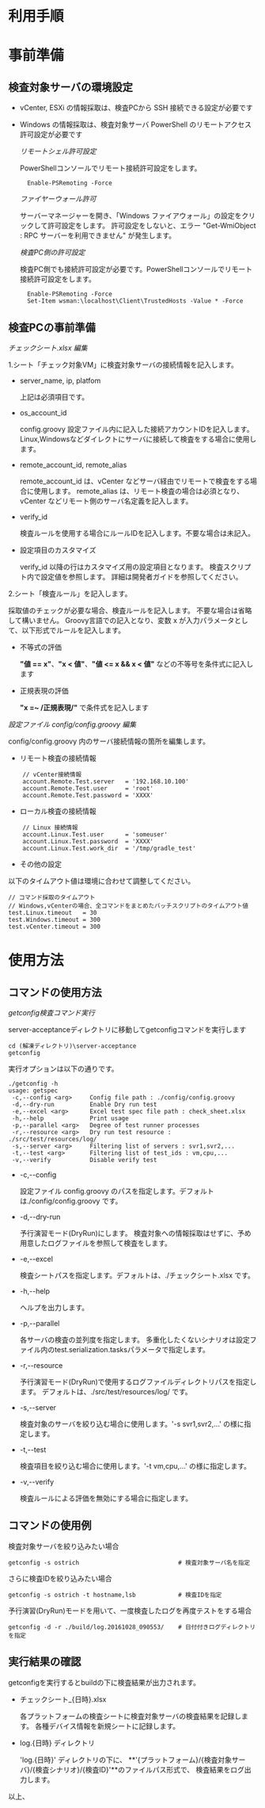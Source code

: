 利用手順
========

事前準備
========

検査対象サーバの環境設定
------------------------

* vCenter, ESXi の情報採取は、検査PCから SSH 接続できる設定が必要です
* Windows の情報採取は、検査対象サーバ PowerShell のリモートアクセス許可設定が必要です

	*リモートシェル許可設定*

	PowerShellコンソールでリモート接続許可設定をします。

	    Enable-PSRemoting -Force

	*ファイヤーウォール許可*

	サーバーマネージャーを開き、「Windows ファイアウォール」の設定をクリックして許可設定をします。
	許可設定をしないと、エラー "Get-WmiObject : RPC サーバーを利用できません" が発生します。

	*検査PC側の許可設定*

	検査PC側でも接続許可設定が必要です。PowerShellコンソールでリモート接続許可設定をします。

	    Enable-PSRemoting -Force
	    Set-Item wsman:\localhost\Client\TrustedHosts -Value * -Force

検査PCの事前準備
----------------

*チェックシート.xlsx 編集*

1.シート「チェック対象VM」に検査対象サーバの接続情報を記入します。

* server_name, ip, platfom

	上記は必須項目です。

* os_account_id

	config.groovy 設定ファイル内に記入した接続アカウントIDを記入します。
	Linux,Windowsなどダイレクトにサーバに接続して検査をする場合に使用します。

* remote_account_id, remote_alias

	remote_account_id は、vCenter などサーバ経由でリモートで検査をする場合に使用します。
	remote_alias は、リモート検査の場合は必須となり、 vCenter などリモート側のサーバ名定義を記入します。

* verify_id

	検査ルールを使用する場合にルールIDを記入します。不要な場合は未記入。

* 設定項目のカスタマイズ

	verify_id 以降の行はカスタマイズ用の設定項目となります。
	検査スクリプト内で設定値を参照します。
	詳細は開発者ガイドを参照してください。

2.シート「検査ルール」を記入します。

採取値のチェックが必要な場合、検査ルールを記入します。
不要な場合は省略して構いません。
Groovy言語での記入となり、変数 x が入力パラメータとして、以下形式でルールを記入します。

* 不等式の評価

	**"値 == x"**、**"x < 値"**、**"値 <= x && x < 値"** などの不等号を条件式に記入します

* 正規表現の評価

	**"x =~ /正規表現/"** で条件式を記入します

*設定ファイル config/config.groovy 編集*

config/config.groovy 内のサーバ接続情報の箇所を編集します。

* リモート検査の接続情報

```
	// vCenter接続情報
	account.Remote.Test.server   = '192.168.10.100'
	account.Remote.Test.user     = 'root'
	account.Remote.Test.password = 'XXXX'
```

* ローカル検査の接続情報

```
	// Linux 接続情報
	account.Linux.Test.user      = 'someuser'
	account.Linux.Test.password  = 'XXXX'
	account.Linux.Test.work_dir  = '/tmp/gradle_test'
```

* その他の設定

以下のタイムアウト値は環境に合わせて調整してください。

```
// コマンド採取のタイムアウト
// Windows,vCenterの場合、全コマンドをまとめたバッチスクリプトのタイムアウト値
test.Linux.timeout   = 30
test.Windows.timeout = 300
test.vCenter.timeout = 300
```

使用方法
========

コマンドの使用方法
------------------

*getconfig検査コマンド実行*

server-acceptanceディレクトリに移動してgetconfigコマンドを実行します

```
cd (解凍ディレクトリ)\server-acceptance
getconfig
```

実行オプションは以下の通りです。

```
./getconfig -h
usage: getspec
 -c,--config <arg>     Config file path : ./config/config.groovy
 -d,--dry-run          Enable Dry run test
 -e,--excel <arg>      Excel test spec file path : check_sheet.xlsx
 -h,--help             Print usage
 -p,--parallel <arg>   Degree of test runner processes
 -r,--resource <arg>   Dry run test resource : ./src/test/resources/log/
 -s,--server <arg>     Filtering list of servers : svr1,svr2,...
 -t,--test <arg>       Filtering list of test_ids : vm,cpu,...
 -v,--verify           Disable verify test
```

* -c,--config <arg>

	設定ファイル config.groovy のパスを指定します。デフォルトは./config/config.groovy です。

* -d,--dry-run

	予行演習モード(DryRun)にします。
	検査対象への情報採取はせずに、予め用意したログファイルを参照して検査をします。

* -e,--excel <arg>

	検査シートパスを指定します。デフォルトは、./チェックシート.xlsx です。

* -h,--help

	ヘルプを出力します。

* -p,--parallel <arg>

	各サーバの検査の並列度を指定します。
	多重化したくないシナリオは設定ファイル内のtest.serialization.tasksパラメータで指定します。

* -r,--resource <arg>

	予行演習モード(DryRun)で使用するログファイルディレクトリパスを指定します。
	デフォルトは、./src/test/resources/log/ です。

* -s,--server <arg>

	検査対象のサーバを絞り込む場合に使用します。'-s svr1,svr2,...' の様に指定します。

* -t,--test <arg>

	検査項目を絞り込む場合に使用します。'-t vm,cpu,...' の様に指定します。

* -v,--verify

	検査ルールによる評価を無効にする場合に指定します。

コマンドの使用例
----------------

検査対象サーバを絞り込みたい場合

```
getconfig -s ostrich							# 検査対象サーバ名を指定
```

さらに検査IDを絞り込みたい場合

```
getconfig -s ostrich -t hostname,lsb			# 検査IDを指定
```

予行演習(DryRun)モードを用いて、一度検査したログを再度テストをする場合

```
getconfig -d -r ./build/log.20161028_090553/	# 日付付きログディレクトリを指定
```

実行結果の確認
--------------

getconfigを実行するとbuildの下に検査結果が出力されます。

* チェックシート_{日時}.xlsx

	各プラットフォームの検査シートに検査対象サーバの検査結果を記録します。
	各種デバイス情報を新規シートに記録します。

* log.{日時} ディレクトリ

	'log.{日時}' ディレクトリの下に、
	**'{プラットフォーム}/{検査対象サーバ}/{検査シナリオ}/{検査ID}'**のファイルパス形式で、
	検査結果をログ出力します。

以上、
